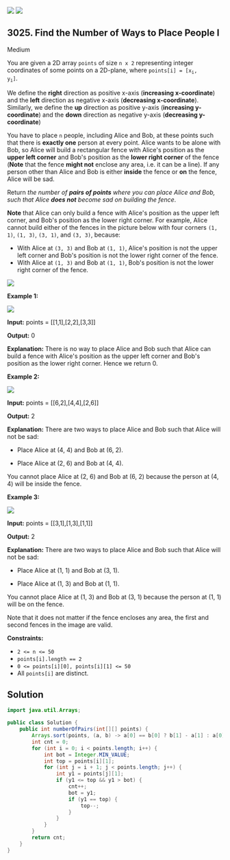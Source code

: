 [![](https://img.shields.io/github/stars/javadev/LeetCode-in-Java?label=Stars&style=flat-square)](https://github.com/javadev/LeetCode-in-Java)
[![](https://img.shields.io/github/forks/javadev/LeetCode-in-Java?label=Fork%20me%20on%20GitHub%20&style=flat-square)](https://github.com/javadev/LeetCode-in-Java/fork)

## 3025\. Find the Number of Ways to Place People I

Medium

You are given a 2D array `points` of size `n x 2` representing integer coordinates of some points on a 2D-plane, where <code>points[i] = [x<sub>i</sub>, y<sub>i</sub>]</code>.

We define the **right** direction as positive x-axis (**increasing x-coordinate**) and the **left** direction as negative x-axis (**decreasing x-coordinate**). Similarly, we define the **up** direction as positive y-axis (**increasing y-coordinate**) and the **down** direction as negative y-axis (**decreasing y-coordinate**)

You have to place `n` people, including Alice and Bob, at these points such that there is **exactly one** person at every point. Alice wants to be alone with Bob, so Alice will build a rectangular fence with Alice's position as the **upper left corner** and Bob's position as the **lower right corner** of the fence (**Note** that the fence **might not** enclose any area, i.e. it can be a line). If any person other than Alice and Bob is either **inside** the fence or **on** the fence, Alice will be sad.

Return _the number of **pairs of points** where you can place Alice and Bob, such that Alice **does not** become sad on building the fence_.

**Note** that Alice can only build a fence with Alice's position as the upper left corner, and Bob's position as the lower right corner. For example, Alice cannot build either of the fences in the picture below with four corners `(1, 1)`, `(1, 3)`, `(3, 1)`, and `(3, 3)`, because:

*   With Alice at `(3, 3)` and Bob at `(1, 1)`, Alice's position is not the upper left corner and Bob's position is not the lower right corner of the fence.
*   With Alice at `(1, 3)` and Bob at `(1, 1)`, Bob's position is not the lower right corner of the fence.

![](https://assets.leetcode.com/uploads/2024/01/04/example0alicebob-1.png)

**Example 1:**

![](https://assets.leetcode.com/uploads/2024/01/04/example1alicebob.png)

**Input:** points = \[\[1,1],[2,2],[3,3]]

**Output:** 0

**Explanation:** There is no way to place Alice and Bob such that Alice can build a fence with Alice's position as the upper left corner and Bob's position as the lower right corner. Hence we return 0.

**Example 2:**

![](https://assets.leetcode.com/uploads/2024/02/04/example2alicebob.png)

**Input:** points = \[\[6,2],[4,4],[2,6]]

**Output:** 2

**Explanation:** There are two ways to place Alice and Bob such that Alice will not be sad:

- Place Alice at (4, 4) and Bob at (6, 2).

- Place Alice at (2, 6) and Bob at (4, 4).

You cannot place Alice at (2, 6) and Bob at (6, 2) because the person at (4, 4) will be inside the fence.

**Example 3:**

![](https://assets.leetcode.com/uploads/2024/02/04/example4alicebob.png)

**Input:** points = \[\[3,1],[1,3],[1,1]]

**Output:** 2

**Explanation:** There are two ways to place Alice and Bob such that Alice will not be sad:

- Place Alice at (1, 1) and Bob at (3, 1).

- Place Alice at (1, 3) and Bob at (1, 1).

You cannot place Alice at (1, 3) and Bob at (3, 1) because the person at (1, 1) will be on the fence.

Note that it does not matter if the fence encloses any area, the first and second fences in the image are valid.

**Constraints:**

*   `2 <= n <= 50`
*   `points[i].length == 2`
*   `0 <= points[i][0], points[i][1] <= 50`
*   All `points[i]` are distinct.

## Solution

```java
import java.util.Arrays;

public class Solution {
    public int numberOfPairs(int[][] points) {
        Arrays.sort(points, (a, b) -> a[0] == b[0] ? b[1] - a[1] : a[0] - b[0]);
        int cnt = 0;
        for (int i = 0; i < points.length; i++) {
            int bot = Integer.MIN_VALUE;
            int top = points[i][1];
            for (int j = i + 1; j < points.length; j++) {
                int y1 = points[j][1];
                if (y1 <= top && y1 > bot) {
                    cnt++;
                    bot = y1;
                    if (y1 == top) {
                        top--;
                    }
                }
            }
        }
        return cnt;
    }
}
```